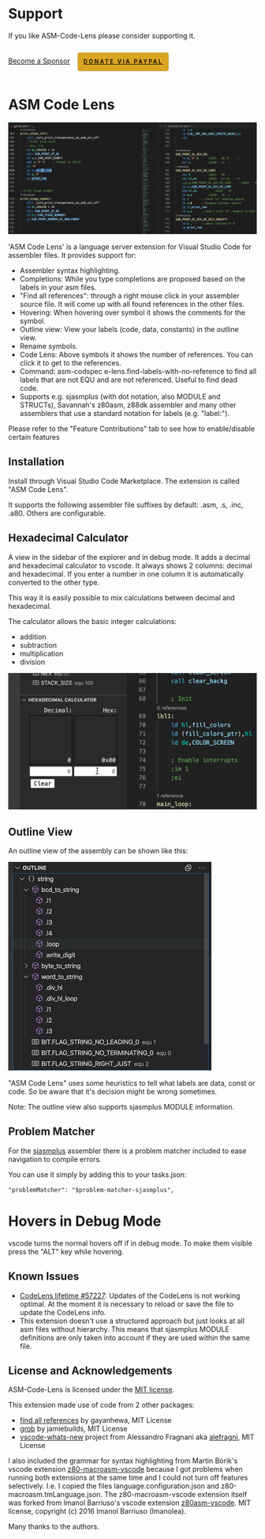 # Support

If you like ASM-Code-Lens please consider supporting it.

<div>
<a   href="https://github.com/sponsors/maziac"
		target="_blank">Become a Sponsor</a>
<a
style="border-radius: 5px;cursor: pointer;display: inline-block;font-size: 0.8em;letter-spacing: 0.25em;margin: 1em;padding: 1em;text-transform: uppercase;background-color: Goldenrod;border: 01px solid lightgray;color: black;font-weight: 600;"
href="https://www.paypal.com/cgi-bin/webscr?cmd=_s-xclick&hosted_button_id=8S4R8HPXVCXUL&source=url"
target="_blank">Donate via PayPal</a>
</div>

# ASM Code Lens

![](assets/codelens_usage.gif)

'ASM Code Lens' is a language server extension for Visual Studio Code for assembler files.
It provides support for:
- Assembler syntax highlighting.
- Completions: While you type completions are proposed based on the labels in your asm files.
- "Find all references": through a right mouse click in your assembler source file. It will come up with all found references in the other files.
- Hovering: When hovering over  symbol it shows the comments for the symbol.
- Outline view: View your labels (code, data, constants) in the outline view.
- Rename symbols.
- Code Lens: Above symbols it shows the number of references. You can click it to get to the references.
- Command: asm-codspec
e-lens.find-labels-with-no-reference to find all labels that are not EQU and are not referenced. Useful to find dead code.
- Supports e.g. sjasmplus (with dot notation, also MODULE and STRUCTs), Savannah's z80asm, z88dk assembler and many other assemblers that use a standard notation for labels (e.g. "label:").

Please refer to the "Feature Contributions" tab to see how to enable/disable certain features


## Installation

Install through Visual Studio Code Marketplace.
The extension is called "ASM Code Lens".

It supports the following assembler file suffixes by default:
.asm, .s, .inc, .a80.
Others are configurable.


## Hexadecimal Calculator

A view in the sidebar of the explorer and in debug mode.
It adds a decimal and hexadecimal calculator to vscode.
It always shows 2 columns: decimal and hexadecimal.
If you enter a number in one column it is automatically converted to the other type.

This way it is easily possible to mix calculations between decimal and hexadecimal.

The calculator allows the basic integer calculations:
- addition
- subtraction
- multiplication
- division

![](assets/hexcalculator.gif)


## Outline View

An outline view of the assembly can be shown like this:

![](assets/outline_view.jpg)

"ASM Code Lens" uses some heuristics to tell what labels are data, const or code.
So be aware that it's decision might be wrong sometimes.

Note: The outline view also supports sjasmplus MODULE information.


## Problem Matcher

For the [sjasmplus](https://github.com/z00m128/sjasmplus) assembler there is a problem matcher included to ease navigation to compile errors.

You can use it simply by adding this to your tasks.json:
~~~
"problemMatcher": "$problem-matcher-sjasmplus",
~~~


# Hovers in Debug Mode

vscode turns the normal hovers off if in debug mode. To make them visible press the "ALT" key while hovering.


## Known Issues

- [CodeLens lifetime #57227](https://github.com/Microsoft/vscode/issues/57227): Updates of the CodeLens is not working optimal. At the moment it is necessary to reload or save the file to update the CodeLens info.
- This extension doesn't use a structured approach but just looks at all asm files without hierarchy. This means that sjasmplus MODULE definitions are only taken into account if they are used within the same file.


## License and Acknowledgements

ASM-Code-Lens is licensed under the [MIT license](https://github.com/maziac/dezog/blob/master/LICENSE.txt).

This extension made use of code from 2 other packages:
- [find all references](https://github.com/gayanhewa/vscode-find-all-references) by gayanhewa, MIT License
- [grob](https://www.npmjs.com/package/grob) by jamiebuilds, MIT License
- [vscode-whats-new](https://github.com/alefragnani/vscode-whats-new) project from Alessandro Fragnani aka [alefragni](https://github.com/alefragnani), MIT License

I also included the grammar for syntax highlighting from Martin Bórik's vscode extension [z80-macroasm-vscode](https://github.com/mborik/z80-macroasm-vscode) because I got problems when running both extensions at the same time and I could not turn off features selectively.
I.e. I copied the files language.configuration.json and z80-macroasm.tmLanguage.json. The z80-macroasm-vscode extension itself was forked from Imanol Barriuso's vscode extension [z80asm-vscode](https://github.com/Imanolea/z80asm-vscode). MIT license, copyright (c) 2016 Imanol Barriuso (Imanolea).

Many thanks to the authors.
